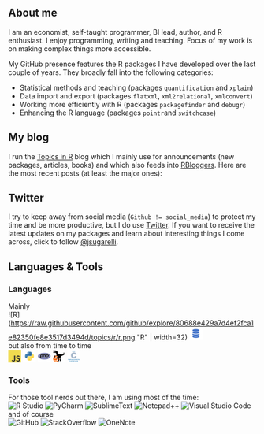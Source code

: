 ## About me

I am an economist, self-taught programmer, BI lead, author, and R enthusiast. I enjoy programming, writing and teaching. Focus of my work is on making complex things more accessible.

My GitHub presence features the R packages I have developed over the last couple of years. They broadly fall into the following categories:
* Statistical methods and teaching (packages `quantification` and `xplain`)
* Data import and export (packages `flatxml`, `xml2relational`, `xmlconvert`)
* Working more efficiently with R (packages `packagefinder` and `debugr`)
* Enhancing the R language (packages `pointr`and `switchcase`)

## My blog

I run the [Topics in R](https://topics-in-r.blogspot.de/) blog which I mainly use for announcements (new packages, articles, books) and which also feeds into [RBloggers](https://www.r-bloggers.com/). Here are the most recent posts (at least the major ones):
<!-- BLOG-POST-LIST:START -->
<!-- BLOG-POST-LIST:END -->

## Twitter

I try to keep away from social media (`Github != social_media`) to protect my time and be more productive, but I do use [Twitter](https://twitter.com/jsugarelli). If you want to  receive the latest updates on my packages and learn about interesting things I come across, click to follow [@jsugarelli](https://twitter.com/jsugarelli).

## Languages & Tools

### Languages
Mainly<br/>
![R](https://raw.githubusercontent.com/github/explore/80688e429a7d4ef2fca1e82350fe8e3517d3494d/topics/r/r.png "R" | width=32)
<img width="26px" alt="SQL" src="https://raw.githubusercontent.com/github/explore/80688e429a7d4ef2fca1e82350fe8e3517d3494d/topics/sql/sql.png" />
<br/>but also from time to time<br/>
<img width="26px" alt="JavaScript" src="https://raw.githubusercontent.com/github/explore/80688e429a7d4ef2fca1e82350fe8e3517d3494d/topics/javascript/javascript.png" />
<img width="26px" alt="Python" src="https://raw.githubusercontent.com/github/explore/80688e429a7d4ef2fca1e82350fe8e3517d3494d/topics/python/python.png" />
<img width="26px" alt="PHP" src="https://raw.githubusercontent.com/github/explore/ccc16358ac4530c6a69b1b80c7223cd2744dea83/topics/php/php.png" />
<img width="26px" alt="Perl" src="https://raw.githubusercontent.com/github/explore/80688e429a7d4ef2fca1e82350fe8e3517d3494d/topics/perl/perl.png" />
<img width="26px" alt="C/C++" src="https://raw.githubusercontent.com/github/explore/80688e429a7d4ef2fca1e82350fe8e3517d3494d/topics/c/c.png" />

### Tools
For those tool nerds out there, I am using most of the time:<br/>
<img width="26px" alt="R Studio" src="https://simpleicons.org/icons/rstudio.svg" />
<img width="26px" alt="PyCharm" src="https://simpleicons.org/icons/pycharm.svg" />
<img width="26px" alt="SublimeText" src="https://simpleicons.org/icons/sublimetext.svg" />
<img width="26px" alt="Notepad++" src="https://simpleicons.org/icons/notepadplusplus.svg" />
<img width="26px" alt="Visual Studio Code" src="https://simpleicons.org/icons/visualstudiocode.svg" />
</br>
and of course <br/>
<img width="26px" alt="GitHub" src="https://simpleicons.org/icons/github.svg" />
<img width="26px" alt="StackOverflow" src="https://simpleicons.org/icons/stackoverflow.svg" />
<img width="26px" alt="OneNote" src="https://simpleicons.org/icons/microsoftonenote.svg" />